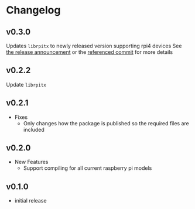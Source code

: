 # Changelog

## v0.3.0

Updates `librpitx` to newly released version supporting rpi4 devices
See [the release announcement](https://groups.io/g/rpitx/topic/pi4_release_available/78004061?p=,,,20,0,0,0::recentpostdate%2Fsticky,,,20,2,0,78004061) or the [referenced commit](https://github.com/F5OEO/librpitx/tree/0aec0363e26867e7be75f52b9d0e22e8518a4eb0)
for more details

## v0.2.2

Update `librpitx`

## v0.2.1

* Fixes
  * Only changes how the package is published so the required files are included

## v0.2.0

* New Features
  * Support compiling for all current raspberry pi models

## v0.1.0

* initial release
